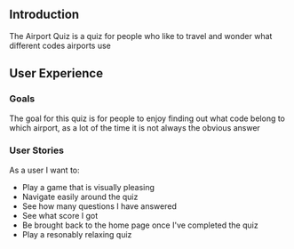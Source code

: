 ## Introduction
The Airport Quiz is a quiz for people who like to travel and wonder what different codes airports use

## User Experience
### Goals
The goal for this quiz is for people to enjoy finding out what code belong to which airport, as a lot of the time it is not always the obvious answer

### User Stories
As a user I want to:
- Play a game that is visually pleasing
- Navigate easily around the quiz
- See how many questions I have answered 
- See what score I got
- Be brought back to the home page once I've completed the quiz 
- Play a resonably relaxing quiz


